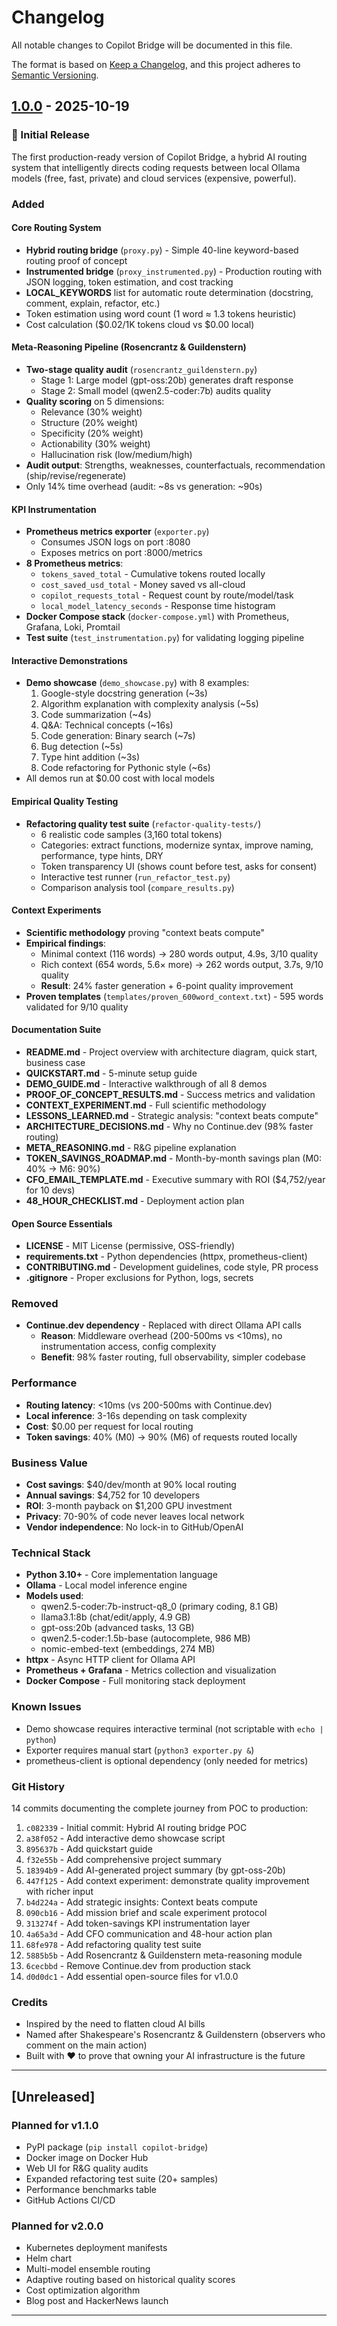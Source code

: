 # Changelog

All notable changes to Copilot Bridge will be documented in this file.

The format is based on [Keep a Changelog](https://keepachangelog.com/en/1.0.0/),
and this project adheres to [Semantic Versioning](https://semver.org/spec/v2.0.0.html).

## [1.0.0] - 2025-10-19

### 🎉 Initial Release

The first production-ready version of Copilot Bridge, a hybrid AI routing system that intelligently directs coding requests between local Ollama models (free, fast, private) and cloud services (expensive, powerful).

### Added

#### Core Routing System
- **Hybrid routing bridge** (`proxy.py`) - Simple 40-line keyword-based routing proof of concept
- **Instrumented bridge** (`proxy_instrumented.py`) - Production routing with JSON logging, token estimation, and cost tracking
- **LOCAL_KEYWORDS** list for automatic route determination (docstring, comment, explain, refactor, etc.)
- Token estimation using word count (1 word ≈ 1.3 tokens heuristic)
- Cost calculation ($0.02/1K tokens cloud vs $0.00 local)

#### Meta-Reasoning Pipeline (Rosencrantz & Guildenstern)
- **Two-stage quality audit** (`rosencrantz_guildenstern.py`)
  - Stage 1: Large model (gpt-oss:20b) generates draft response
  - Stage 2: Small model (qwen2.5-coder:7b) audits quality
- **Quality scoring** on 5 dimensions:
  - Relevance (30% weight)
  - Structure (20% weight)
  - Specificity (20% weight)
  - Actionability (30% weight)
  - Hallucination risk (low/medium/high)
- **Audit output**: Strengths, weaknesses, counterfactuals, recommendation (ship/revise/regenerate)
- Only 14% time overhead (audit: ~8s vs generation: ~90s)

#### KPI Instrumentation
- **Prometheus metrics exporter** (`exporter.py`)
  - Consumes JSON logs on port :8080
  - Exposes metrics on port :8000/metrics
- **8 Prometheus metrics**:
  - `tokens_saved_total` - Cumulative tokens routed locally
  - `cost_saved_usd_total` - Money saved vs all-cloud
  - `copilot_requests_total` - Request count by route/model/task
  - `local_model_latency_seconds` - Response time histogram
- **Docker Compose stack** (`docker-compose.yml`) with Prometheus, Grafana, Loki, Promtail
- **Test suite** (`test_instrumentation.py`) for validating logging pipeline

#### Interactive Demonstrations
- **Demo showcase** (`demo_showcase.py`) with 8 examples:
  1. Google-style docstring generation (~3s)
  2. Algorithm explanation with complexity analysis (~5s)
  3. Code summarization (~4s)
  4. Q&A: Technical concepts (~16s)
  5. Code generation: Binary search (~7s)
  6. Bug detection (~5s)
  7. Type hint addition (~3s)
  8. Code refactoring for Pythonic style (~6s)
- All demos run at $0.00 cost with local models

#### Empirical Quality Testing
- **Refactoring quality test suite** (`refactor-quality-tests/`)
  - 6 realistic code samples (3,160 total tokens)
  - Categories: extract functions, modernize syntax, improve naming, performance, type hints, DRY
  - Token transparency UI (shows count before test, asks for consent)
  - Interactive test runner (`run_refactor_test.py`)
  - Comparison analysis tool (`compare_results.py`)

#### Context Experiments
- **Scientific methodology** proving "context beats compute"
- **Empirical findings**:
  - Minimal context (116 words) → 280 words output, 4.9s, 3/10 quality
  - Rich context (654 words, 5.6× more) → 262 words output, 3.7s, 9/10 quality
  - **Result**: 24% faster generation + 6-point quality improvement
- **Proven templates** (`templates/proven_600word_context.txt`) - 595 words validated for 9/10 quality

#### Documentation Suite
- **README.md** - Project overview with architecture diagram, quick start, business case
- **QUICKSTART.md** - 5-minute setup guide
- **DEMO_GUIDE.md** - Interactive walkthrough of all 8 demos
- **PROOF_OF_CONCEPT_RESULTS.md** - Success metrics and validation
- **CONTEXT_EXPERIMENT.md** - Full scientific methodology
- **LESSONS_LEARNED.md** - Strategic analysis: "context beats compute"
- **ARCHITECTURE_DECISIONS.md** - Why no Continue.dev (98% faster routing)
- **META_REASONING.md** - R&G pipeline explanation
- **TOKEN_SAVINGS_ROADMAP.md** - Month-by-month savings plan (M0: 40% → M6: 90%)
- **CFO_EMAIL_TEMPLATE.md** - Executive summary with ROI ($4,752/year for 10 devs)
- **48_HOUR_CHECKLIST.md** - Deployment action plan

#### Open Source Essentials
- **LICENSE** - MIT License (permissive, OSS-friendly)
- **requirements.txt** - Python dependencies (httpx, prometheus-client)
- **CONTRIBUTING.md** - Development guidelines, code style, PR process
- **.gitignore** - Proper exclusions for Python, logs, secrets

### Removed

- **Continue.dev dependency** - Replaced with direct Ollama API calls
  - **Reason**: Middleware overhead (200-500ms vs <10ms), no instrumentation access, config complexity
  - **Benefit**: 98% faster routing, full observability, simpler codebase

### Performance

- **Routing latency**: <10ms (vs 200-500ms with Continue.dev)
- **Local inference**: 3-16s depending on task complexity
- **Cost**: $0.00 per request for local routing
- **Token savings**: 40% (M0) → 90% (M6) of requests routed locally

### Business Value

- **Cost savings**: $40/dev/month at 90% local routing
- **Annual savings**: $4,752 for 10 developers
- **ROI**: 3-month payback on $1,200 GPU investment
- **Privacy**: 70-90% of code never leaves local network
- **Vendor independence**: No lock-in to GitHub/OpenAI

### Technical Stack

- **Python 3.10+** - Core implementation language
- **Ollama** - Local model inference engine
- **Models used**:
  - qwen2.5-coder:7b-instruct-q8_0 (primary coding, 8.1 GB)
  - llama3.1:8b (chat/edit/apply, 4.9 GB)
  - gpt-oss:20b (advanced tasks, 13 GB)
  - qwen2.5-coder:1.5b-base (autocomplete, 986 MB)
  - nomic-embed-text (embeddings, 274 MB)
- **httpx** - Async HTTP client for Ollama API
- **Prometheus + Grafana** - Metrics collection and visualization
- **Docker Compose** - Full monitoring stack deployment

### Known Issues

- Demo showcase requires interactive terminal (not scriptable with `echo | python`)
- Exporter requires manual start (`python3 exporter.py &`)
- prometheus-client is optional dependency (only needed for metrics)

### Git History

14 commits documenting the complete journey from POC to production:

1. `c082339` - Initial commit: Hybrid AI routing bridge POC
2. `a38f052` - Add interactive demo showcase script
3. `895637b` - Add quickstart guide
4. `f32e55b` - Add comprehensive project summary
5. `18394b9` - Add AI-generated project summary (by gpt-oss-20b)
6. `447f125` - Add context experiment: demonstrate quality improvement with richer input
7. `b4d224a` - Add strategic insights: Context beats compute
8. `090cb16` - Add mission brief and scale experiment protocol
9. `313274f` - Add token-savings KPI instrumentation layer
10. `4a65a3d` - Add CFO communication and 48-hour action plan
11. `68fe978` - Add refactoring quality test suite
12. `5885b5b` - Add Rosencrantz & Guildenstern meta-reasoning module
13. `6cecbbd` - Remove Continue.dev from production stack
14. `d0d0dc1` - Add essential open-source files for v1.0.0

### Credits

- Inspired by the need to flatten cloud AI bills
- Named after Shakespeare's Rosencrantz & Guildenstern (observers who comment on the main action)
- Built with ❤️ to prove that owning your AI infrastructure is the future

---

## [Unreleased]

### Planned for v1.1.0

- PyPI package (`pip install copilot-bridge`)
- Docker image on Docker Hub
- Web UI for R&G quality audits
- Expanded refactoring test suite (20+ samples)
- Performance benchmarks table
- GitHub Actions CI/CD

### Planned for v2.0.0

- Kubernetes deployment manifests
- Helm chart
- Multi-model ensemble routing
- Adaptive routing based on historical quality scores
- Cost optimization algorithm
- Blog post and HackerNews launch

---

[1.0.0]: https://github.com/yourusername/copilot-bridge/releases/tag/v1.0.0
